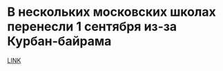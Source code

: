 # В нескольких московских школах перенесли 1 сентября из-за Курбан-байрама



[LINK](https://varlamov.ru/2526869.html)